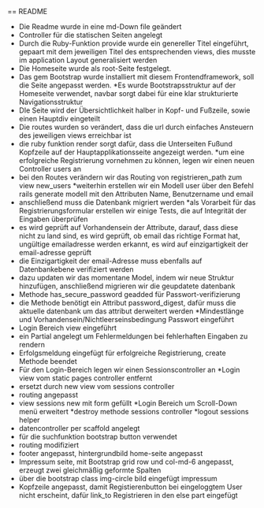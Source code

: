 == README

* Die Readme wurde in eine md-Down file geändert
* Controller für die statischen Seiten angelegt
* Durch die Ruby-Funktion provide wurde ein genereller Titel eingeführt, gepaart mit dem jeweiligen 
  Titel des entsprechenden views, dies musste im application Layout generalisiert werden
* Die Homeseite wurde als root-Seite festgelegt.
* Das gem Bootstrap wurde installiert mit diesem Frontendframework, soll die Seite angepasst werden.
*Es wurde Bootstrapsstruktur auf der Homeseite verwendet, navbar sorgt dabei für eine klar strukturierte Navigationsstruktur
* DIe Seite wird der Übersichtlichkeit halber in Kopf- und Fußzeile, sowie einen Hauptdiv eingeteilt
* Die routes wurden so verändert, dass die url durch einfaches Ansteuern des jeweiligen views erreichbar ist
* die ruby funktion render sorgt dafür, dass die Unterseiten Fußund Kopfzeile auf der Hauptapplikationsseite angezeigt werden.
*um eine erfolgreiche Registrierung vornehmen zu können, legen wir einen neuen Controller users an
* bei den Routes verändern wir das Routing von registrieren_path zum view new_users
*weiterhin erstellen wir ein Modell user über den Befehl rails generate modell mit den Attributen Name, Benutzername und email
* anschließend muss die Datenbank migriert werden
*als Vorarbeit für das Registrierungsformular erstellen wir einige Tests, die auf Integrität der Eingaben überprüfen
* es wird geprüft auf Vorhandensein der Attribute, darauf, dass diese nicht zu land sind, es wird geprüft, ob email das richtige Format hat, ungültige emailadresse werden erkannt, es wird auf einzigartigkeit der email-adresse geprüft
* die Einzigartigkeit der email-Adresse muss ebenfalls auf Datenbankebene verifiziert werden
* dazu updaten wir das momentane Model, indem wir neue Struktur hinzufügen, anschließend migrieren wir die geupdatete datenbank
* Methode  has_secure_password geadded für Passwort-verifizierung
* die Methode benötigt ein Attribut password_digest, dafür muss die aktuelle
 datenbank um das attribut derweitert werden
*Mindestlänge und Vorhandensein/Nichtleerseinsbedingung Passwort eingeführt
* Login Bereich view eingeführt
*  ein Partial angelegt um Fehlermeldungen bei fehlerhaften Eingaben zu rendern
* Erfolgsmeldung eingefügt für erfolgreiche Registrierung, create Methode beendet
* Für den Login-Bereich legen wir einen Sessionscontroller an
*Login view vom static pages controller entfernt
* ersetzt durch new view vom sessions controller
* routing angepasst
* view sessions new mit form gefüllt
*Login Bereich um Scroll-Down menü erweitert
*destroy methode sessions controller
*logout sessions helper
* datencontroller per scaffold angelegt
* für die suchfunktion bootstrap button verwendet
* routing modifiziert
* footer angepasst, hintergrundbild home-seite angepasst
* Impressum seite, mit Bootstrap grid row und col-md-6 angepasst, erzeugt zwei gleichmäßig geformte Spalten
* über die bootstrap class img-circle bild eingefügt impressum 
* Kopfzeile angepasst, damit Registierenbutton bei eingeloggtem User nicht erscheint, dafür link_to 
  Registrieren in den else part eingefügt
  

